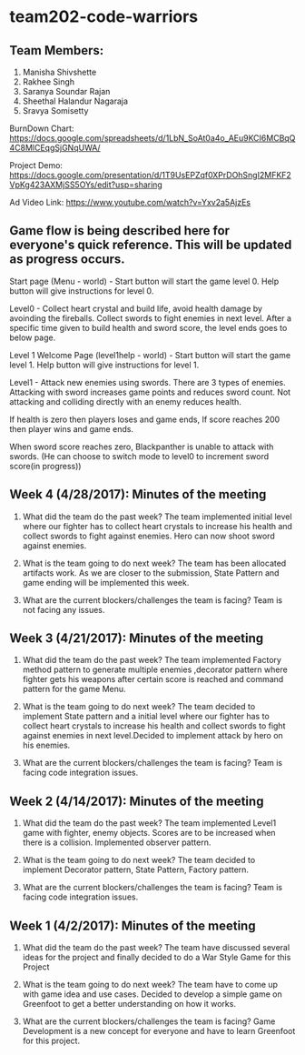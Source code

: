 # team202-code-warriors

## Team Members:

1. Manisha Shivshette
2. Rakhee Singh
3. Saranya Soundar Rajan
4. Sheethal Halandur Nagaraja
5. Sravya Somisetty

BurnDown Chart: https://docs.google.com/spreadsheets/d/1LbN_SoAt0a4o_AEu9KCI6MCBqQ4C8MlCEqgSjGNqUWA/

Project Demo: https://docs.google.com/presentation/d/1T9UsEPZqf0XPrDOhSngI2MFKF2VpKg423AXMjSS5OYs/edit?usp=sharing

Ad Video Link: https://www.youtube.com/watch?v=Yxv2a5AjzEs

## Game flow is being described here for everyone's quick reference. This will be updated as progress occurs.

Start page (Menu - world) - Start button will start the game level 0. Help button will give instructions for level 0.

Level0 - Collect heart crystal and build life, avoid health damage by avoinding the fireballs. Collect swords to fight enemies in next level. After a specific time given to build health and sword score, the level ends goes to below page. 

Level 1 Welcome Page (level1help - world) - Start button will start the game level 1. Help button will give instructions for level 1.

Level1 - Attack new enemies using swords. There are 3 types of enemies. Attacking with sword increases game points and reduces sword count. Not attacking and colliding directly with an enemy reduces health. 

If health is zero then players loses and game ends, If score reaches 200 then player wins and game ends.

When sword score reaches zero, Blackpanther is unable to attack with swords. (He can choose to switch mode to level0 to increment sword score(in progress))

## Week 4 (4/28/2017): Minutes of the meeting

1.  What did the team do the past week? The team implemented initial level where our fighter has to collect heart crystals to increase his health and collect swords to fight against enemies. Hero can now shoot sword against enemies.

2.  What is the team going to do next week? The team has been allocated artifacts work. As we are closer to the submission, State Pattern and game ending will be implemented this week.

3.  What are the current blockers/challenges the team is facing? Team is not facing any issues.

## Week 3 (4/21/2017): Minutes of the meeting

1.  What did the team do the past week? The team implemented Factory method pattern to generate multiple enemies ,decorator pattern where fighter gets his weapons after certain  score is reached and command pattern for the game Menu.

2.  What is the team going to do next week? The team decided to implement State pattern and a initial level where our fighter has to collect heart crystals to increase his health and collect swords to fight against enemies in next level.Decided to implement attack by hero on his enemies.  

3.  What are the current blockers/challenges the team is facing? Team is facing code integration issues.


## Week 2 (4/14/2017): Minutes of the meeting

1.  What did the team do the past week? The team implemented Level1 game with fighter, enemy objects. Scores are to be increased when there is a collision. Implemented observer pattern.

2.  What is the team going to do next week? The team decided to implement Decorator pattern, State Pattern,  Factory pattern.

3.  What are the current blockers/challenges the team is facing? Team is facing code integration issues.


## Week 1 (4/2/2017): Minutes of the meeting

1.  What did the team do the past week? The team have discussed several ideas for the project and finally decided to do a War Style Game for this Project

2.  What is the team going to do next week? The team have to come up with game idea and use cases. Decided to develop a simple game on Greenfoot to get a better understanding on how it works.

3.  What are the current blockers/challenges the team is facing? Game Development is a new concept for everyone and have to learn Greenfoot for this project.
